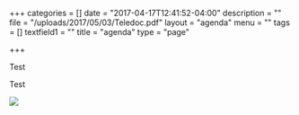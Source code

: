 +++
categories = []
date = "2017-04-17T12:41:52-04:00"
description = ""
file = "/uploads/2017/05/03/Teledoc.pdf"
layout = "agenda"
menu = ""
tags = []
textfield1 = ""
title = "agenda"
type = "page"

+++


Test

Test

![](/GCTC/uploads/2017/05/03/20170501%20Agenda%20Short%20V4%20SR-1.png)

